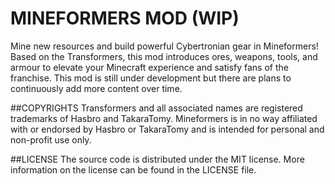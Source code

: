 # MINEFORMERS MOD (WIP)

Mine new resources and build powerful Cybertronian gear in Mineformers! Based on the Transformers, this mod introduces ores, weapons, tools, and armour to elevate your Minecraft experience and satisfy fans of the franchise. This mod is still under development but there are plans to continuously add more content over time. 

##COPYRIGHTS
Transformers and all associated names are registered trademarks of Hasbro and TakaraTomy. Mineformers is in no way affiliated with or endorsed by Hasbro or TakaraTomy and is intended for personal and non-profit use only.

##LICENSE
The source code is distributed under the MIT license. More information on the license can be found in the LICENSE file.
